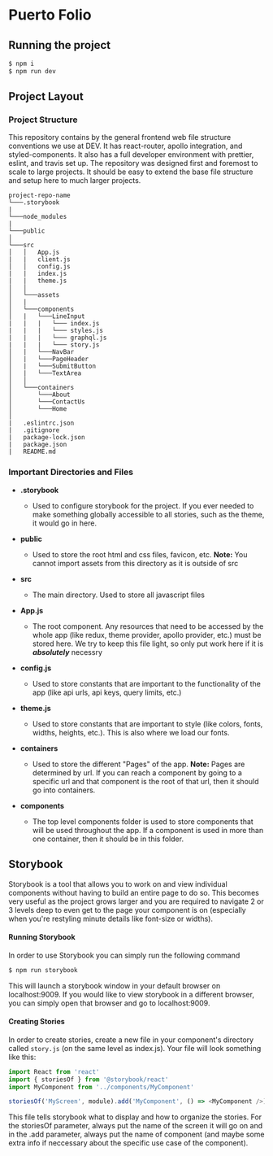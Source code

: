 # Puerto Folio

## Running the project

```bash
$ npm i
$ npm run dev
```

## Project Layout

### Project Structure

This repository contains by the general frontend web file structure conventions we use at DEV. It has react-router, apollo integration, and styled-components. It also has a full developer environment with prettier, eslint, and travis set up. The repository was designed first and foremost to scale to large projects. It should be easy to extend the base file structure and setup here to much larger projects.

```
project-repo-name
└───.storybook
|
└───node_modules
|
└───public
│
└───src
│   │   App.js
|   |   client.js
│   │   config.js
|   |   index.js
|   |   theme.js
│   │
│   └───assets
│   |
│   └───components
│   |   └───LineInput
|   |   |   └─── index.js
|   |   |   └─── styles.js
|   |   |   └─── graphql.js
|   |   |   └─── story.js
│   |   └───NavBar
│   |   └───PageHeader
│   |   └───SubmitButton
│   |   └───TextArea
│   │
│   └───containers
│       └───About
│       └───ContactUs
│       └───Home
│
|   .eslintrc.json
|   .gitignore
|   package-lock.json
|   package.json
|   README.md
```

### Important Directories and Files

- **.storybook**

  - Used to configure storybook for the project. If you ever needed to make something globally accessible to all stories, such as the theme, it would go in here.

- **public**

  - Used to store the root html and css files, favicon, etc.
    **Note:** You cannot import assets from this directory as it is outside of src

- **src**

  - The main directory. Used to store all javascript files

- **App.js**

  - The root component. Any resources that need to be accessed by the whole app (like redux, theme provider, apollo provider, etc.) must be stored here. We try to keep this file light, so only put work here if it is **_absolutely_** necessry

- **config.js**

  - Used to store constants that are important to the functionality of the app (like api urls, api keys, query limits, etc.)

- **theme.js**

  - Used to store constants that are important to style (like colors, fonts, widths, heights, etc.). This is also where we load our fonts.

- **containers**

  - Used to store the different "Pages" of the app.
    **Note:** Pages are determined by url. If you can reach a component by going to a specific url and that component is the root of that url, then it should go into containers.

- **components**

  - The top level components folder is used to store components that will be used throughout the app. If a component is used in more than one container, then it should be in this folder.

## Storybook

Storybook is a tool that allows you to work on and view individual components without having to build an entire page to do so. This becomes very useful as the project grows larger and you are required to navigate 2 or 3 levels deep to even get to the page your component is on (especially when you're restyling minute details like font-size or widths).

#### Running Storybook

In order to use Storybook you can simply run the following command

```bash
$ npm run storybook
```

This will launch a storybook window in your default browser on localhost:9009. If you would like to view storybook in a different browser, you can simply open that browser and go to localhost:9009.

#### Creating Stories

In order to create stories, create a new file in your component's directory called `story.js` (on the same level as index.js). Your file will look something like this:

```javascript
import React from 'react'
import { storiesOf } from '@storybook/react'
import MyComponent from '../components/MyComponent'

storiesOf('MyScreen', module).add('MyComponent', () => <MyComponent />)
```

This file tells storybook what to display and how to organize the stories. For the storiesOf parameter, always put the name of the screen it will go on and in the .add parameter, always put the name of component (and maybe some extra info if neccessary about the specific use case of the component).
